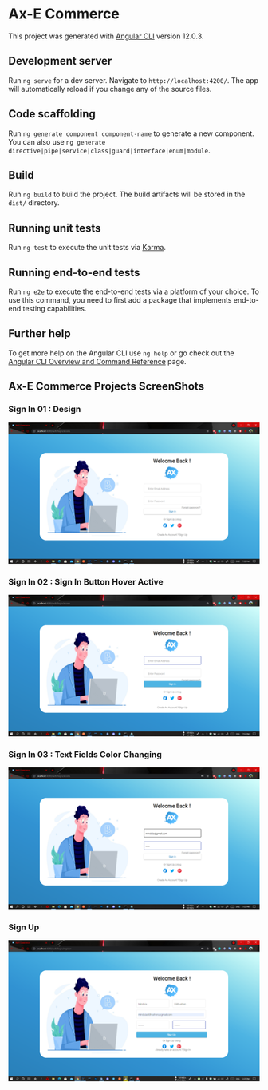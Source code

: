 # Ax-E Commerce

This project was generated with [Angular CLI](https://github.com/angular/angular-cli) version 12.0.3.

## Development server

Run `ng serve` for a dev server. Navigate to `http://localhost:4200/`. The app will automatically reload if you change any of the source files.

## Code scaffolding

Run `ng generate component component-name` to generate a new component. You can also use `ng generate directive|pipe|service|class|guard|interface|enum|module`.

## Build

Run `ng build` to build the project. The build artifacts will be stored in the `dist/` directory.

## Running unit tests

Run `ng test` to execute the unit tests via [Karma](https://karma-runner.github.io).

## Running end-to-end tests

Run `ng e2e` to execute the end-to-end tests via a platform of your choice. To use this command, you need to first add a package that implements end-to-end testing capabilities.

## Further help

To get more help on the Angular CLI use `ng help` or go check out the [Angular CLI Overview and Command Reference](https://angular.io/cli) page.




## Ax-E Commerce Projects ScreenShots

### Sign In 01 : Design 
![images](https://github.com/Mindula-Dilthushan/Ax-E-Commerce/blob/master/Ax-E-Util/Project%20ScreenShots/Sign%20In%2001.png)

### Sign In 02 : Sign In Button Hover Active
![images](https://github.com/Mindula-Dilthushan/Ax-E-Commerce/blob/master/Ax-E-Util/Project%20ScreenShots/Sign%20In%2002.png)

### Sign In 03 : Text Fields Color Changing
![images](https://github.com/Mindula-Dilthushan/Ax-E-Commerce/blob/master/Ax-E-Util/Project%20ScreenShots/Sign%20In%2003.png)

### Sign Up 
![images](https://github.com/Mindula-Dilthushan/Ax-E-Commerce/blob/master/Ax-E-Util/Project%20ScreenShots/Sign%20Up%20Form.png)